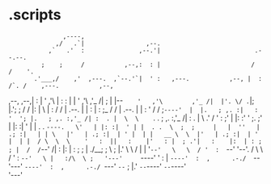 # .scripts


                   ,----,                                                                                 
                 ,/   .`|                 ,--.                                                            
               ,`   .'  :               ,--.'|                          .--.--.                           
             ;    ;     /           ,--,:  : |                         /  /    '.                         
           .'___,/    ,'  ,---.  ,`--.'`|  ' :   ,---.           ,--, |  :  /`. /    ,---.           ,--, 
 ,--,  ,--,|    :     |  '   ,'\ |   :  :  | |  '   ,'\        ,'_ /| ;  |  |--`    '   ,'\        ,'_ /| 
 |'. \/ .`|;    |.';  ; /   /   |:   |   \ | : /   /   |  .--. |  | : |  :  ;_     /   /   |  .--. |  | : 
 '  \/  / ;`----'  |  |.   ; ,. :|   : '  '; |.   ; ,. :,'_ /| :  . |  \  \    `. .   ; ,. :,'_ /| :  . | 
  \  \.' /     '   :  ;'   | |: :'   ' ;.    ;'   | |: :|  ' | |  . .   `----.   \'   | |: :|  ' | |  . . 
   \  ;  ;     |   |  ''   | .; :|   | | \   |'   | .; :|  | ' |  | |   __ \  \  |'   | .; :|  | ' |  | | 
  / \  \  \    '   :  ||   :    |'   : |  ; .'|   :    |:  | : ;  ; |  /  /`--'  /|   :    |:  | : ;  ; | 
./__;   ;  \   ;   |.'  \   \  / |   | '`--'   \   \  / '  :  `--'   \'--'.     /  \   \  / '  :  `--'   \
|   :/\  \ ;   '---'     `----'  '   : |        `----'  :  ,      .-./  `--'---'    `----'  :  ,      .-./
`---'  `--`                      ;   |.'                 `--`----'                           `--`----'    
                                 '---'                                                                    
                                                                                                          
